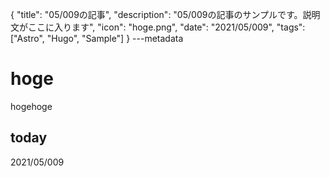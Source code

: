 {
  "title": "05/009の記事",
  "description": "05/009の記事のサンプルです。説明文がここに入ります",
  "icon": "hoge.png",
  "date": "2021/05/009",
  "tags": ["Astro", "Hugo", "Sample"]
}
---metadata

# hoge
hogehoge

## today
2021/05/009